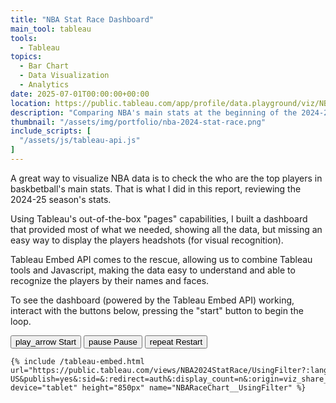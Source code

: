 ```yaml
---
title: "NBA Stat Race Dashboard"
main_tool: tableau
tools: 
  - Tableau
topics:
  - Bar Chart
  - Data Visualization
  - Analytics
date: 2025-07-01T00:00:00+00:00
location: https://public.tableau.com/app/profile/data.playground/viz/NBA2024StatRace/Instructions
description: "Comparing NBA's main stats at the beginning of the 2024-25 season using Tableau out-of-the-box and extended capabilities"
thumbnail: "/assets/img/portfolio/nba-2024-stat-race.png"
include_scripts: [
  "/assets/js/tableau-api.js"
]
---
```


A great way to visualize NBA data is to check the who are the top players in baskbetball's main stats. That is what I did in this report, reviewing the 2024-25 season's stats.

Using Tableau's out-of-the-box "pages" capabilities, I built a dashboard that provided most of what we needed, showing all the data, but missing an easy way to display the players headshots (for visual recognition).

Tableau Embed API comes to the rescue, allowing us to combine Tableau tools and Javascript, making the data easy to understand and able to recognize the players by their names and faces.

To see the dashboard (powered by the Tableau Embed API) working, interact with the buttons below, pressing the "start" button to begin the loop.

<div id="tableauEmbed">
    <div id="tableauBtn">
        <button id="start-btn" type="button" class="btn btn-outline-dark">
            <span class="material-symbols-outlined">play_arrow</span>
            Start
        </button>
        <button id="pause-btn" type="button" class="btn btn-outline-dark disabled">
            <span class="material-symbols-outlined">pause</span>
            Pause
        </button> 
	    <button id="restart-btn" type="button" class="btn btn-outline-dark disabled">
            <span class="material-symbols-outlined">repeat</span>
            Restart
        </button>
    </div>

    {% include /tableau-embed.html url="https://public.tableau.com/views/NBA2024StatRace/UsingFilter?:language=en-US&publish=yes&:sid=&:redirect=auth&:display_count=n&:origin=viz_share_link" device="tablet" height="850px" name="NBARaceChart__UsingFilter" %}
  
</div>